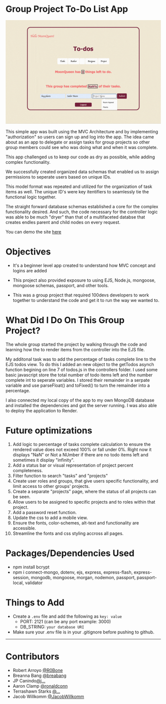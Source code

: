 # Group Project To-Do List App

![alt tag](https://github.com/BreaBang/todo-mvc-auth-local/blob/main/grouptodo.gif?raw=true)

This simple app was built using the MVC Architecture and by implementing "authorization" so users can sign up and log into the app. The idea came about as an app to delegate or assign tasks for group projects so other group members could see who was doing what and when it was complete. 

This app challenged us to keep our code as dry as possible, while adding complex functionality. 

We successfully created organized data schemas that enabled us to assign permissions to seperate users based on unique IDs. 

This model format was repeated and utilized for the organization of task items as well. The unique ID's were key itentifiers to seamlessly tie the functional logic together. 

The straight forward database schemas established a core for the complex functionality desired. And such, the code necessary for the controller logic was able to be much "dryer" than that of a multifaceted databse that creates endles parent and child nodes on every request. 

You can demo the site <a href="https://projectmanageapp.onrender.com">here</a>

# Objectives

- It's a beginner level app created to understand how MVC concept and logins are added

- This project also provided exposure to using EJS, Node.js, mongoose, mongoose schemas, passport, and other tools. 

- This was a group project that required 100devs developers to work together to understand the code and get it to run the way we wanted to.  
 
# What Did I Do On This Group Project?

The whole group started the project by walking through the code and learning how the to render items from the controller into the EJS file. 

My additonal task was to add the percentage of tasks complete line to the EJS todos view. To do this I added an new object to the getTodos asynch function begining on line 7 of todos.js in the controllers folder. I used some basic javascript store the total number of todo items left and the number complete int to seperate variables. I stored their remainder in a serpate variable and use parseFloat() and toFixed() to turn the remainder into a percentage. 

I also connected my local copy of the app to my own MongoDB database and installed the dependencies and got the server running. I was also able to deploy the application to Render. 

# Future optimizations

1) Add logic to percentage of tasks complete calculation to ensure the rendered value does not exceed 100% or fall under 0%. Right now it displays "NaN" or Not a NUmber if there are no todo items left and sometimes it display "infinity". 
2) Add a status bar or visual representation of project percent completeness.
3) Filter function to search "tasks" and "projects"
4) Create user roles and groups, that give users specific functionality, and limit access to other groups' projects.
5) Create a separate "projects" page, where the status of all projects can be seen.
6) Allow users to be assigned to specific projects and to roles within that project.
7) Add a password reset function.
8) Update the css to add a mobile view.
9) Ensure the fonts, color-schemes, alt-text and functionality are accessible.
10) Streamline the fonts and css styling accross all pages. 

# Packages/Dependencies Used 

- npm install bcrypt
- npm i connect-mongo, dotenv, ejs, express, express-flash, express-session, mongodb, mongoose, morgan, nodemon, passport, passport-local, validator

# Things to Add

- Create a `.env` file and add the following as `key: value` 
  - PORT: 2121 (can be any port example: 3000) 
  - DB_STRING: `your database URI` 
- Make sure your .env file is in your .gitignore before pushing to github. 
 ---

# Contributors

- Robert Arroyo [@R0Bone]([https://github.com/...](https://github.com/R0Bone))
- Breanna Bang [@breabang](https://github.com/breabang)
- JP Canindo[@j...](https://github.com/...)
- Aaron Clamp [@ronaldconn](https://github.com/ronaldconn)
- Terrashawn Starks [@...](https://github.com/...)
- Jacob Willkomm [@JacobWillkomm](https://github.com/JacobWillkomm)
